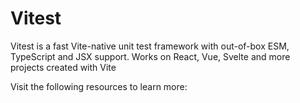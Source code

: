 # Vitest

Vitest is a fast Vite-native unit test framework with out-of-box ESM, TypeScript and JSX support. Works on React, Vue, Svelte and more projects created with Vite

Visit the following resources to learn more: